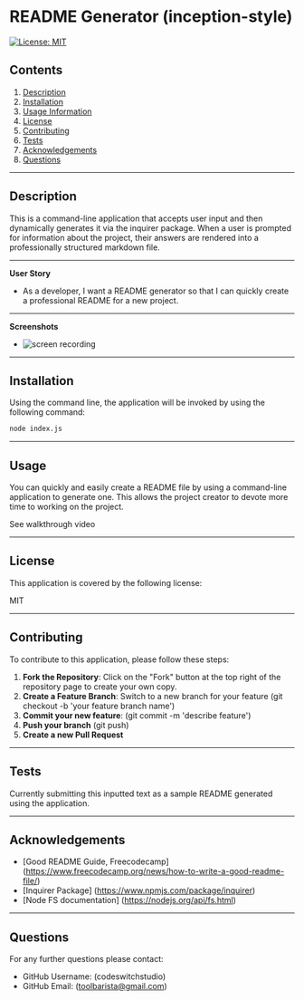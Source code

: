 #  README Generator (inception-style)

[![License: MIT](https://img.shields.io/badge/License-MIT-yellow.svg)](https://opensource.org/licenses/MIT)

  
## Contents

1. [Description](#description) 
2. [Installation](#installation)
2. [Usage Information](#usage)
3. [License](#license)
4. [Contributing](#contributing)
5. [Tests](#tests)
6. [Acknowledgements](#acknowledgements)
7. [Questions](#questions)

---
## Description 

This is a command-line application that accepts user input and then dynamically generates it via the inquirer package. When a user is prompted for information about the project, their answers are rendered into a professionally structured markdown file.

---

**User Story** 

 - As a developer, I want a README generator so that I can quickly create a professional README for a new project.


---

**Screenshots**

 - ![screen recording](http://drive.google.com)

---

## Installation

  Using the command line, the application will be invoked by using the following command:
```bash
node index.js
```

---

## Usage

You can quickly and easily create a README file by using a command-line application to generate one. This allows the project creator to devote more time to working on the project.

See walkthrough video 


---

## License
  This application is covered by the following license:

  MIT

  

---

## Contributing

To contribute to this application, please follow these steps:
1. **Fork the Repository**: Click on the "Fork" button at the top right of the repository page to create your own copy.
2. **Create a Feature Branch**: Switch to a new branch for your feature 
(git checkout -b 'your feature branch name')
3. **Commit your new feature**:  (git commit -m 'describe feature')
4. **Push your branch** (git push)
5. **Create a new Pull Request**

---

## Tests

Currently submitting this inputted text as a sample README generated using the application.

---

## Acknowledgements


 - [Good README Guide, Freecodecamp] (https://www.freecodecamp.org/news/how-to-write-a-good-readme-file/)
 - [Inquirer Package] (https://www.npmjs.com/package/inquirer)
 - [Node FS documentation] (https://nodejs.org/api/fs.html)


---

## Questions
  For any further questions please contact:
* GitHub Username: (codeswitchstudio)
* GitHub Email: (toolbarista@gmail.com)
  
  

